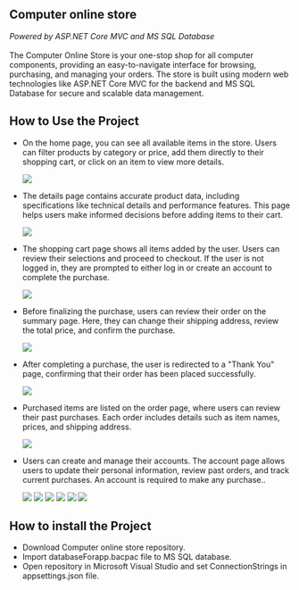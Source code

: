 ## Computer online store

<i>Powered by ASP.NET Core MVC and MS SQL Database</i><br/><br/>
The Computer Online Store is your one-stop shop for all computer components, providing an easy-to-navigate interface for browsing, purchasing, and managing your orders. The store is built using modern web technologies like ASP.NET Core MVC for the backend and MS SQL Database for secure and scalable data management.


## How to Use the Project

<ul>
  <li>
    <p>On the home page, you can see all available items in the store. Users can filter products by category or price, add them directly to their shopping cart, or click on an item to view more details.</p>
    <img src="readmeImg/main.png">
  </li>
  <li>
    <p>The details page contains accurate product data, including specifications like technical details and performance features. This page helps users make informed decisions before adding items to their cart.</p>
    <img src="readmeImg/detail.png">
  </li>
  <li>
    <p>The shopping cart page shows all items added by the user. Users can review their selections and proceed to checkout. If the user is not logged in, they are prompted to either log in or create an account to complete the purchase.</p>
    <img src="readmeImg/cart.png">
  </li>
  <li>
    <p>Before finalizing the purchase, users can review their order on the summary page. Here, they can change their shipping address, review the total price, and confirm the purchase.</p>
    <img src="readmeImg/ordersummary.png">
  </li>
  <li>
    <p>After completing a purchase, the user is redirected to a "Thank You" page, confirming that their order has been placed successfully.</p>
    <img src="readmeImg/afterbuy.png">
  </li>
  <li>
    <p>Purchased items are listed on the order page, where users can review their past purchases. Each order includes details such as item names, prices, and shipping address.</p>
    <img src="readmeImg/orders.png">
  </li>
  <li>
    <p>Users can create and manage their accounts. The account page allows users to update their personal information, review past orders, and track current purchases. An account is required to make any purchase..</p>
    <img src="readmeImg/login.png">
    <img src="readmeImg/register.png">
    <img src="readmeImg/changeaddress.png">
    <img src="readmeImg/email.png">
    <img src="readmeImg/password.png">
    <img src="readmeImg/delete.png">
  </li>
</ul>

## How to install the Project
<ul>
  <li>Download Computer online store repository.</li>
  <li>Import databaseForapp.bacpac file to MS SQL database.</li>
  <li>Open repository in Microsoft Visual Studio and set ConnectionStrings in appsettings.json file.</li>
</ul>
